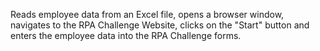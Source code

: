 Reads employee data from an Excel file, opens a browser window, navigates to the RPA Challenge Website, clicks on the "Start" button and enters the employee data into the RPA Challenge forms.
